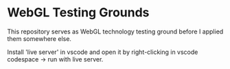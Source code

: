 # WebGL Testing Grounds
This repository serves as WebGL technology testing ground before I applied them somewhere else.

Install 'live server' in vscode and open it by right-clicking in vscode codespace -> run with live server.
